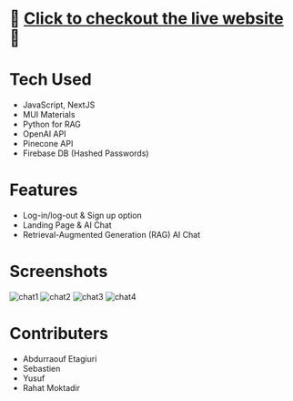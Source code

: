 # 🚀 [Click to checkout the live website](https://ratemyprof-wine.vercel.app/landingpage) 🚀

# Tech Used
- JavaScript, NextJS
- MUI Materials
- Python for RAG
- OpenAI API
- Pinecone API
- Firebase DB (Hashed Passwords)

# Features
- Log-in/log-out & Sign up option
- Landing Page & AI Chat
- Retrieval-Augmented Generation (RAG) AI Chat

# Screenshots
![chat1](https://github.com/user-attachments/assets/888ce3b7-68f2-48b4-96f7-832265dabdd7)
![chat2](https://github.com/user-attachments/assets/b6e1e36c-b270-4e02-857e-49365b7315bb)
![chat3](https://github.com/user-attachments/assets/5ca1ebdd-7d26-4f5c-8ea5-3cfca450f8e4)
![chat4](https://github.com/user-attachments/assets/a4c65557-8a91-4e65-8f50-10075a723c10)

# Contributers
- Abdurraouf Etagiuri
- Sebastien
- Yusuf
- Rahat Moktadir 
